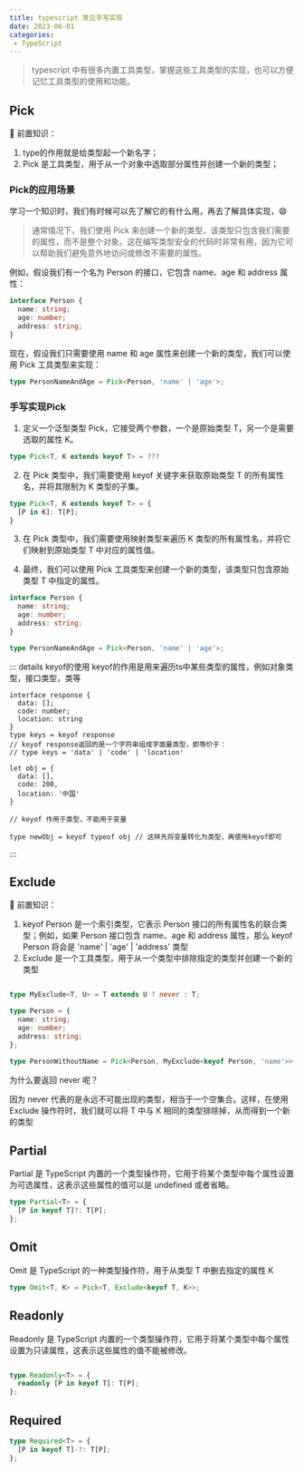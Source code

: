 ```yaml
---
title: typescript 常见手写实现
date: 2023-06-01
categories: 
 - TypeScript
---
```

<Boxx type='tip' />

> typescript 中有很多内置工具类型，掌握这些工具类型的实现，也可以方便记忆工具类型的使用和功能。

## Pick

:strawberry: 前置知识： 
1. type的作用就是给类型起一个新名字；
2. Pick 是工具类型，用于从一个对象中选取部分属性并创建一个新的类型；


### Pick的应用场景

学习一个知识时，我们有时候可以先了解它的有什么用，再去了解具体实现，:smile:

> 通常情况下，我们使用 Pick 来创建一个新的类型，该类型只包含我们需要的属性，而不是整个对象。这在编写类型安全的代码时非常有用，因为它可以帮助我们避免意外地访问或修改不需要的属性。

例如，假设我们有一个名为 Person 的接口，它包含 name、age 和 address 属性：

```typescript
interface Person {
  name: string;
  age: number;
  address: string;
}
```
现在，假设我们只需要使用 name 和 age 属性来创建一个新的类型，我们可以使用 Pick 工具类型来实现：

```typescript
type PersonNameAndAge = Pick<Person, 'name' | 'age'>;
```


### 手写实现Pick

1. 定义一个泛型类型 Pick，它接受两个参数，一个是原始类型 T，另一个是需要选取的属性 K。
```typescript
type Pick<T, K extends keyof T> = ???
```
2. 在 Pick 类型中，我们需要使用 keyof 关键字来获取原始类型 T 的所有属性名，并将其限制为 K 类型的子集。
```typescript
type Pick<T, K extends keyof T> = {
  [P in K]: T[P];
}
```
3. 在 Pick 类型中，我们需要使用映射类型来遍历 K 类型的所有属性名，并将它们映射到原始类型 T 中对应的属性值。

4. 最终，我们可以使用 Pick 工具类型来创建一个新的类型，该类型只包含原始类型 T 中指定的属性。

```typescript
interface Person {
  name: string;
  age: number;
  address: string;
}

type PersonNameAndAge = Pick<Person, 'name' | 'age'>;

```

::: details keyof的使用
keyof的作用是用来遍历ts中某些类型的属性，例如对象类型，接口类型，类等

```
interface response {
  data: [];
  code: number;
  location: string
}
type keys = keyof response 
// keyof response返回的是一个字符串组成字面量类型，即等价于：
// type keys = 'data' | 'code' | 'location'

let obj = {
  data: [],
  code: 200,
  location: '中国'
}

// keyof 作用于类型，不能用于变量

type newObj = keyof typeof obj // 这样先将变量转化为类型，再使用keyof即可

```
::: 

## Exclude

:strawberry: 前置知识： 
1. keyof Person 是一个索引类型，它表示 Person 接口的所有属性名的联合类型；例如，如果 Person 接口包含 name、age 和 address 属性，那么 keyof Person 将会是 'name' | 'age' | 'address' 类型
2. Exclude 是一个工具类型，用于从一个类型中排除指定的类型并创建一个新的类型

```typescript

type MyExclude<T, U> = T extends U ? never : T;

type Person = {
  name: string;
  age: number;
  address: string;
};

type PersonWithoutName = Pick<Person, MyExclude<keyof Person, 'name'>>;

```


为什么要返回 never 呢？

因为 never 代表的是永远不可能出现的类型，相当于一个空集合。这样，在使用 Exclude 操作符时，我们就可以将 T 中与 K 相同的类型排除掉，从而得到一个新的类型


## Partial

Partial 是 TypeScript 内置的一个类型操作符，它用于将某个类型中每个属性设置为可选属性，这表示这些属性的值可以是 undefined 或者省略。

```TypeScript
type Partial<T> = {
  [P in keyof T]?: T[P];
};

```


## Omit

Omit 是 TypeScript 的一种类型操作符，用于从类型 T 中删去指定的属性 K

```TypeScript
type Omit<T, K> = Pick<T, Exclude<keyof T, K>>;
```


## Readonly

Readonly 是 TypeScript 内置的一个类型操作符，它用于将某个类型中每个属性设置为只读属性，这表示这些属性的值不能被修改。

```TypeScript

type Readonly<T> = {
  readonly [P in keyof T]: T[P];
};

```

## Required

```TypeScript
type Required<T> = {
  [P in keyof T]-?: T[P];
};
```

